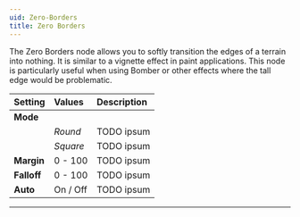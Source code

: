 ```yaml
---
uid: Zero-Borders
title: Zero Borders
---
```


The Zero Borders node allows you to softly transition the edges of a terrain into nothing. It is similar to a vignette effect in paint applications. This node is particularly useful when using Bomber or other effects where the tall edge would be problematic.

| Setting     | Values   | Description |
| :---------- | :------- | :---------- |
| **Mode**    |          |
|             | *Round*  | TODO ipsum |
|             | *Square* | TODO ipsum |
| **Margin**  | 0 - 100  | TODO ipsum |
| **Falloff** | 0 - 100  | TODO ipsum |
| **Auto**    | On / Off | TODO ipsum |




***

<!--examples-->